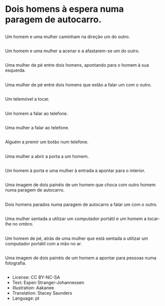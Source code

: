 # Dois homens à espera numa paragem de autocarro.

##
Um homem e uma mulher caminham na direção um do outro.

##
Um homem e uma mulher a acenar e a afastarem-se um do outro.

##
Uma mulher de pé entre dois homens, apontando para o homem à sua esquerda.

##
Uma mulher de pé entre dois homens que estão a falar um com o outro.

##
Um telemóvel a tocar.

##
Um homem a falar ao telefone.

##
Uma mulher a falar ao telefone.

##
Alguém a premir um botão num telefone.

##
Uma mulher a abrir a porta a um homem.

##
Um homem à porta e uma mulher à entrada a apontar para o interior.

##
Uma imagem de dois painéis de um homem que choca com outro homem numa paragem de autocarro.

##
Dois homens parados numa paragem de autocarro a falar um com o outro.

##
Uma mulher sentada a utilizar um computador portátil e um homem a tocar-lhe no ombro.

##
Um homem de pé, atrás de uma mulher que está sentada a utilizar um computador portátil com a mão no ar.

##
Uma imagem de dois painéis de um homem a apontar para pessoas numa fotografia.

##
* License: CC BY-NC-SA
* Text: Espen Stranger-Johannessen
* Illustration: Aakanee
* Translation: Stacey Saunders
* Language: pt
